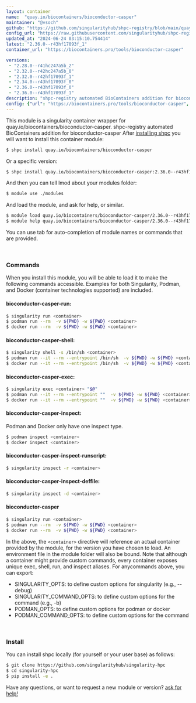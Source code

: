 ```yaml
---
layout: container
name:  "quay.io/biocontainers/bioconductor-casper"
maintainer: "@vsoch"
github: "https://github.com/singularityhub/shpc-registry/blob/main/quay.io/biocontainers/bioconductor-casper/container.yaml"
config_url: "https://raw.githubusercontent.com/singularityhub/shpc-registry/main/quay.io/biocontainers/bioconductor-casper/container.yaml"
updated_at: "2024-06-24 03:15:10.754414"
latest: "2.36.0--r43hf17093f_1"
container_url: "https://biocontainers.pro/tools/bioconductor-casper"

versions:
 - "2.28.0--r41hc247a5b_2"
 - "2.32.0--r42hc247a5b_0"
 - "2.32.0--r42hf17093f_1"
 - "2.34.0--r43hf17093f_0"
 - "2.36.0--r43hf17093f_0"
 - "2.36.0--r43hf17093f_1"
description: "shpc-registry automated BioContainers addition for bioconductor-casper"
config: {"url": "https://biocontainers.pro/tools/bioconductor-casper", "maintainer": "@vsoch", "description": "shpc-registry automated BioContainers addition for bioconductor-casper", "latest": {"2.36.0--r43hf17093f_1": "sha256:dae52bc7f00b254a337149ee17150823490e510d87f17185a774027b8ab51f89"}, "tags": {"2.28.0--r41hc247a5b_2": "sha256:b433e51930c4e03a8bec6fa044fe6a44067b4a990e21d53f1e89cd34f56f3229", "2.32.0--r42hc247a5b_0": "sha256:d58e70e0e1caa1edea0e8d886da1e62dad1b4da18f34a27091f0b9de957ae886", "2.32.0--r42hf17093f_1": "sha256:2ae3eb45abd82098899691b1070f30030e0d2f5b0aca6365202887c35df03941", "2.34.0--r43hf17093f_0": "sha256:5a00144994147fa176b6db56e7eae3fcd92357ff77933d9240a86aabb35d83a8", "2.36.0--r43hf17093f_0": "sha256:504fecb4d7c83735490412f6e8128240accc21bd832f71909adc8974f32ac947", "2.36.0--r43hf17093f_1": "sha256:dae52bc7f00b254a337149ee17150823490e510d87f17185a774027b8ab51f89"}, "docker": "quay.io/biocontainers/bioconductor-casper"}
---
```


This module is a singularity container wrapper for quay.io/biocontainers/bioconductor-casper.
shpc-registry automated BioContainers addition for bioconductor-casper
After [installing shpc](#install) you will want to install this container module:


```bash
$ shpc install quay.io/biocontainers/bioconductor-casper
```

Or a specific version:

```bash
$ shpc install quay.io/biocontainers/bioconductor-casper:2.36.0--r43hf17093f_1
```

And then you can tell lmod about your modules folder:

```bash
$ module use ./modules
```

And load the module, and ask for help, or similar.

```bash
$ module load quay.io/biocontainers/bioconductor-casper/2.36.0--r43hf17093f_1
$ module help quay.io/biocontainers/bioconductor-casper/2.36.0--r43hf17093f_1
```

You can use tab for auto-completion of module names or commands that are provided.

<br>

### Commands

When you install this module, you will be able to load it to make the following commands accessible.
Examples for both Singularity, Podman, and Docker (container technologies supported) are included.

#### bioconductor-casper-run:

```bash
$ singularity run <container>
$ podman run --rm  -v ${PWD} -w ${PWD} <container>
$ docker run --rm  -v ${PWD} -w ${PWD} <container>
```

#### bioconductor-casper-shell:

```bash
$ singularity shell -s /bin/sh <container>
$ podman run --it --rm --entrypoint /bin/sh  -v ${PWD} -w ${PWD} <container>
$ docker run --it --rm --entrypoint /bin/sh  -v ${PWD} -w ${PWD} <container>
```

#### bioconductor-casper-exec:

```bash
$ singularity exec <container> "$@"
$ podman run --it --rm --entrypoint ""  -v ${PWD} -w ${PWD} <container> "$@"
$ docker run --it --rm --entrypoint ""  -v ${PWD} -w ${PWD} <container> "$@"
```

#### bioconductor-casper-inspect:

Podman and Docker only have one inspect type.

```bash
$ podman inspect <container>
$ docker inspect <container>
```

#### bioconductor-casper-inspect-runscript:

```bash
$ singularity inspect -r <container>
```

#### bioconductor-casper-inspect-deffile:

```bash
$ singularity inspect -d <container>
```



#### bioconductor-casper

```bash
$ singularity run <container>
$ podman run --rm  -v ${PWD} -w ${PWD} <container>
$ docker run --rm  -v ${PWD} -w ${PWD} <container>
```


In the above, the `<container>` directive will reference an actual container provided
by the module, for the version you have chosen to load. An environment file in the
module folder will also be bound. Note that although a container
might provide custom commands, every container exposes unique exec, shell, run, and
inspect aliases. For anycommands above, you can export:

 - SINGULARITY_OPTS: to define custom options for singularity (e.g., --debug)
 - SINGULARITY_COMMAND_OPTS: to define custom options for the command (e.g., -b)
 - PODMAN_OPTS: to define custom options for podman or docker
 - PODMAN_COMMAND_OPTS: to define custom options for the command

<br>

### Install

You can install shpc locally (for yourself or your user base) as follows:

```bash
$ git clone https://github.com/singularityhub/singularity-hpc
$ cd singularity-hpc
$ pip install -e .
```

Have any questions, or want to request a new module or version? [ask for help!](https://github.com/singularityhub/singularity-hpc/issues)
